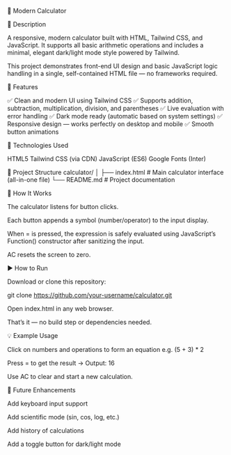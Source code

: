 🧮 Modern Calculator

📖 Description

A responsive, modern calculator built with HTML, Tailwind CSS, and JavaScript.
It supports all basic arithmetic operations and includes a minimal, elegant dark/light mode style powered by Tailwind.

This project demonstrates front-end UI design and basic JavaScript logic handling in a single, self-contained HTML file — no frameworks required.

🚀 Features

✅ Clean and modern UI using Tailwind CSS
✅ Supports addition, subtraction, multiplication, division, and parentheses
✅ Live evaluation with error handling
✅ Dark mode ready (automatic based on system settings)
✅ Responsive design — works perfectly on desktop and mobile
✅ Smooth button animations

🧩 Technologies Used

HTML5
Tailwind CSS (via CDN)
JavaScript (ES6)
Google Fonts (Inter)

📂 Project Structure
calculator/
│
├── index.html      # Main calculator interface (all-in-one file)
└── README.md       # Project documentation

🧠 How It Works

The calculator listens for button clicks.

Each button appends a symbol (number/operator) to the input display.

When = is pressed, the expression is safely evaluated using JavaScript’s Function() constructor after sanitizing the input.

AC resets the screen to zero.

▶️ How to Run

Download or clone this repository:

git clone https://github.com/your-username/calculator.git


Open index.html in any web browser.

That’s it — no build step or dependencies needed.

💡 Example Usage

Click on numbers and operations to form an equation
e.g. (5 + 3) * 2

Press = to get the result
→ Output: 16

Use AC to clear and start a new calculation.

🧰 Future Enhancements

Add keyboard input support

Add scientific mode (sin, cos, log, etc.)

Add history of calculations

Add a toggle button for dark/light mode

